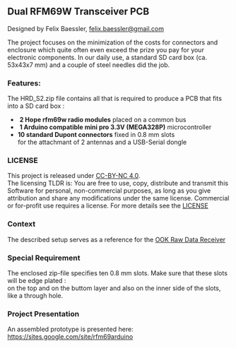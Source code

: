 Dual RFM69W Transceiver PCB
---------------------------

Designed by Felix Baessler, felix.baessler@gmail.com

The project focuses on the minimization of the costs for connectors and enclosure which quite often even exceed the prize 
you pay for your electronic components. In our daily use, a standard SD card box (ca. 53x43x7 mm) and a couple of steel needles did the job.

### Features:
The HRD_S2.zip file contains all that is required to produce a PCB that fits into a SD card box : <br/> 

- &nbsp;**2 Hope rfm69w radio modules** placed on a common bus
- &nbsp;**1 Arduino compatible mini pro 3.3V (MEGA328P)** microcontroller <br/>
- **10 standard Dupont connectors** fixed in 0.8 mm slots <br/>
  for the attachmant of 2 antennas and a USB-Serial dongle 

### LICENSE
This project is released under [CC-BY-NC 4.0](https://creativecommons.org/licenses/by-nc/4.0/).<br/>
The licensing TLDR is: You are free to use, copy, distribute and transmit this Software for personal, non-commercial purposes, as long as you give attribution and share any modifications under the same license. Commercial or for-profit use requires a license.
For more details see the [LICENSE](https://github.com/ookraw/Dual-RFM69W-PCB/blob/master/LICENSE)

### Context
The described setup serves as a reference for the [OOK Raw Data Receiver](https://github.com/ookraw/OOK-Raw-Data-Receiver)

### Special Requirement
The enclosed zip-file specifies ten 0.8 mm slots. Make sure that these slots will be edge plated : <br/>
on the top and on the buttom layer and also on the inner side of the slots, like a through hole.

### Project Presentation
An assembled prototype is presented here:  https://sites.google.com/site/rfm69arduino
